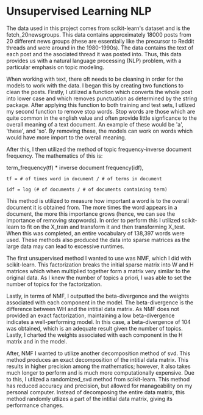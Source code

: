 # Unsupervised Learning NLP

The data used in this project comes from scikit-learn's dataset and is the fetch_20newsgroups. This data contains approximately 18000 posts from 20 different news groups (these are essentially like the precursor to Reddit threads and were around in the 1980-1990s). The data contains the text of each post and the asociated thread it was posted into. Thus, this data provides us with a natural language processing (NLP) problem, with a particular emphasis on topic modeling.

When working with text, there oft needs to be cleaning in order for the models to work with the data. I began this by creating two functions to clean the posts. Firstly, I utilized a function which converts the whole post into lower case and which removes punctuation as determined by the string package. After applying this function to both training and test sets, I utlized my second function to remove stop words. Stop words are those which are quite common in the english value and often provide little signficance to the overall meaning of a text document. An example of these would be 'a', 'these', and 'so'. By removing these, the models can work on words which would have more import to the overall meaning.

After this, I then utilized the method of topic frequency-inverse document frequency. The mathematics of this is:

term_frequency(tf) * inverse document frequency(idf),

    tf = # of times word in document / # of terms in document
    
    idf = log (# of documents / # of documents containing term)
    
This method is utilized to measure how important a word is to the overall document it is obtained from. The more times the word appears in a document, the more this importance grows (hence, we can see the importance of removing stopwords). In order to perform this I utilized scikit-learn to fit on the X_train and transform it and then transforming X_test. When this was completed, an entire vocabulary of 138,397 words were used. These methods also produced the data into sparse matrices as the large data may can lead to excessive runtimes.

The first unsupervised method I wanted to use was NMF, which I did with scikit-learn. This factorization breaks the initial sparse matrix into W and H matrices which when multiplied together form a matrix very similar to the original data. As I knew the number of topics a priori, I was able to set the number of topics for the factorization.

Lastly, in terms of NMF, I outputted the beta-divergence and the weights associated with each component in the model. The beta-divergence is the difference between WH and the intitial data matrix. As NMF does not provided an exact factorization, maintaining a low beta-divergence indicates a well-performing model. In this case, a beta-divergence of 104 was obtained, which is an adequate result given the number of topics. Lastly, I charted the weights associated with each component in the H matrix and in the model.

After, NMF I wanted to utilize another decomposition method of svd. This method produces an exact decomposition of the intitial data matrix. This results in higher precision among the mathematics; however, it also takes much longer to perform and is much more computationally expensive. Due to this, I utlized a randomized_svd method from scikit-learn. This method has reduced accuracy and precision, but allowed for manageability on my personal computer. Instead of decomposing the entire data matrix, this method randomly utlizes a part of the intitial data matrix, giving its performance changes.
